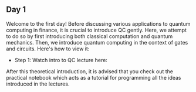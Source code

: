 ## Day 1

Welcome to the first day! Before discussing various applications to quantum computing in finance, it is crucial to introduce QC gently. Here, we attempt to do so by first introducing both classical computation and quantum mechanics. Then, we introduce quantum computing in the context of gates and circuits. Here's how to view it:

 - Step 1: Watch intro to QC lecture here: 


After this theoretical introduction, it is advised that you check out the practical notebook which acts as a tutorial for programming all the ideas introduced in the lectures.
